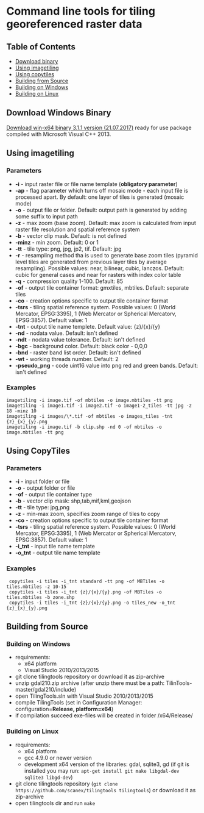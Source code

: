 # Command line tools for tiling georeferenced raster data

## Table of Contents
  * [Download binary](#download-binary)
  * [Using imagetiling](#using-imagetiling)
  * [Using copytiles](#using-copytiles)
  * [Building from Source](#building-from-source)
   * [Building on Windows](#building-on-windows)
   * [Building on Linux](#building-on-linux)
    
  
## Download Windows Binary
[Download win-x64 binary 3.1.1 version (21.07.2017)](http://kosmosnimki.ru/downloads/tilingtools-3.1.1-win-x64.zip) ready for use package compiled with Microsoft Visual C++ 2013.

## Using imagetiling

### Parameters
* **-i** - input raster file or file name template (**obligatory parameter**)
* **-ap** - flag parameter which turns off mosaic mode - each input file is processed apart. By default: one layer of tiles is generated (mosaic mode)
* **-o** - output file or folder. Default: output path is generated by adding some suffix to input path
* **-z** - max zoom (base zoom). Default: max zoom is calculated from input raster file resolution and spatial reference system
* **-b** - vector clip mask. Default: is not defined
* **-minz** - min zoom. Default: 0 or 1
* **-tt** - tile type: png, jpg, jp2, tif. Default: jpg
* **-r** - resampling method tha is used to generate base zoom tiles (pyramid level tiles are generated from previous layer tiles by average resampling). Possible values: near, bilinear, cubic, lanczos. Default: cubic for general cases and near for rasters with index color table
* **-q** - compression quality 1-100. Default: 85
* **-of** - output tile container format: gmxtiles, mbtiles. Default: separate tiles 
* **-co** - creation options specific to output tile container format
* **-tsrs** - tiling spatial reference system. Possible values: 0 (World Mercator, EPSG:3395), 1 (Web Mercator or Spherical Mercatorv, EPSG:3857). Default value: 1 
* **-tnt** - output tile name templete. Default value: {z}/{x}/{y}
* **-nd** - nodata value. Default: isn't defined
* **-ndt** - nodata value tolerance. Default: isn't defined
* **-bgc** - background color. Default: black color - 0,0,0
* **-bnd** - raster band list order. Default: isn't defined
* **-wt** - working threads number. Default: 2
* **-pseudo_png** - code uint16 value into png red and green bands. Default: isn't defined

### Examples
```
imagetiling -i image.tif -of mbtiles -o image.mbtiles -tt png
imagetiling -i image1.tif -i image2.tif -o image1-2_tiles -tt jpg -z 18 -minz 10
imagetiling -i images/\*.tif -of mbtiles -o images_tiles -tnt {z}_{x}_{y}.png
imagetiling -i image.tif -b clip.shp -nd 0 -of mbtiles -o image.mbtiles -tt png
```

## Using CopyTiles
### Parameters
* **-i** - input folder or file
* **-o** - output folder or file 
* **-of** - output tile container type
* **-b** - vector clip mask: shp,tab,mif,kml,geojson
* **-tt** - tile type: jpg,png
* **-z** - min-max zoom, specifies zoom range of tiles to copy 
* **-co** - creation options specific to output tile container format
* **-tsrs** - tiling spatial reference system. Possible values: 0 (World Mercator, EPSG:3395), 1 (Web Mercator or Spherical Mercatorv, EPSG:3857). Default value: 1 
* **-i_tnt** - input tile name template
* **-o_tnt** - output tile name template

### Examples
```
 copytiles -i tiles -i_tnt standard -tt png -of MBTiles -o tiles.mbtiles -z 10-15
 copytiles -i tiles -i_tnt {z}/{x}/{y}.png -of MBTiles -o tiles.mbtiles -b zone.shp
 copytiles -i tiles -i_tnt {z}/{x}/{y}.png -o tiles_new -o_tnt {z}_{x}_{y}.png
```

## Building from Source
### Building on Windows
* requirements:
  * x64 platform
  * Visual Studio 2010/2013/2015
* git clone tilingtools repository or download it as zip-archive 
* unzip gdal210.zip archive (after unzip there must be a path: TilinTools-master/gdal210/include)
* open TilingTools.sln with Visual Studio 2010/2013/2015
* compile TilingTools (set in Configuration Manager: configuration=**Release, platform=x64**)
* if compilation succeed exe-files will be created in folder /x64/Release/  

### Building on Linux
* requirements:
  * x64 platform
  * gcc 4.9.0 or newer version
  * development x64 version of the libraries: gdal, sqlite3, gd (if git is installed you may run: ```apt-get install git make libgdal-dev sqlite3 libgd-dev```)
* git clone tilingtools repository (```git clone https://github.com/scanex/tilingtools tilingtools```) or download it as zip-archive  
* open tilingtools dir and run ```make```
